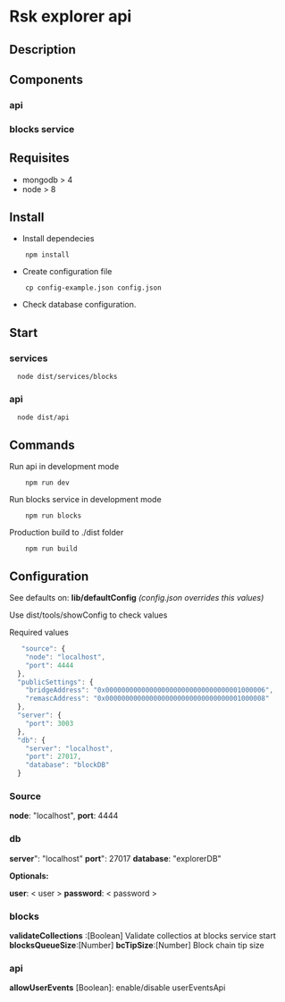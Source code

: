 # Rsk explorer api

## Description

## Components

### api

### blocks service


## Requisites

- mongodb > 4
- node > 8

## Install

- Install dependecies

``` shell
    npm install
  ```

- Create configuration file

``` shell
    cp config-example.json config.json
  ```

- Check database configuration.

## Start

### services

``` shell
  node dist/services/blocks
```

### api

``` shell
  node dist/api
```

## Commands

Run api in development mode

``` shell
    npm run dev
  ```

Run blocks service in development mode

``` shell
    npm run blocks
  ```

Production build to ./dist folder

``` shell
    npm run build
  ```

## Configuration

  See defaults on: **lib/defaultConfig**
  *(config.json overrides this values)*

  Use dist/tools/showConfig to check values
  
Required values

``` javascript
   "source": {
    "node": "localhost",
    "port": 4444
  },
  "publicSettings": {
    "bridgeAddress": "0x0000000000000000000000000000000001000006",
    "remascAddress": "0x0000000000000000000000000000000001000008"
  },
  "server": {
    "port": 3003
  },
  "db": {
    "server": "localhost",
    "port": 27017,
    "database": "blockDB"
  }

```

### Source

  **node**: "localhost",
  **port**: 4444

### db

  **server**": "localhost"
  **port**": 27017
  **database**: "explorerDB"

**Optionals:**

  **user**: < user >
  **password**: < password >

### blocks
  
  **validateCollections** :[Boolean] Validate collectios at blocks service start
  **blocksQueueSize**:[Number]
  **bcTipSize**:[Number] Block chain tip size

### api

  **allowUserEvents** [Boolean]: enable/disable userEventsApi

